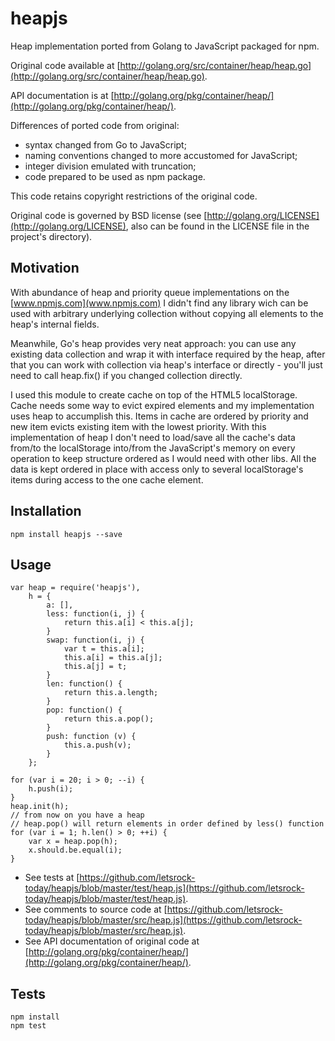 # heapjs

Heap implementation ported from Golang to JavaScript packaged for npm.

Original code available at [http://golang.org/src/container/heap/heap.go](http://golang.org/src/container/heap/heap.go).

API documentation is at [http://golang.org/pkg/container/heap/](http://golang.org/pkg/container/heap/).

Differences of ported code from original:
- syntax changed from Go to JavaScript;
- naming conventions changed to more accustomed for JavaScript;
- integer division emulated with truncation;
- code prepared to be used as npm package.

This code retains copyright restrictions of the original code.

Original code is governed by BSD license (see [http://golang.org/LICENSE](http://golang.org/LICENSE),
also can be found in the LICENSE file in the project's directory).

## Motivation

With abundance of heap and priority queue implementations on the [www.npmjs.com](www.npmjs.com)
I didn't find any library wich can be used with arbitrary underlying collection
without copying all elements to the heap's internal fields.

Meanwhile, Go's heap provides very neat approach: you can use any existing
data collection and wrap it with interface required by the heap, after that
you can work with collection via heap's interface or directly - you'll just
need to call heap.fix() if you changed collection directly.

I used this module to create cache on top of the HTML5 localStorage.
Cache needs some way to evict expired elements and my implementation uses heap
to accumplish this. Items in cache are ordered by priority and new item evicts
existing item with the lowest priority. With this implementation of heap
I don't need to load/save all the cache's data from/to the localStorage into/from
the JavaScript's memory on every operation to keep structure ordered
as I would need with other libs. All the data is kept ordered in place with
access only to several localStorage's items during access to the one cache element.

## Installation

    npm install heapjs --save

## Usage

	var heap = require('heapjs'),
		h = {
			a: [],
			less: function(i, j) {
				return this.a[i] < this.a[j];
			}
			swap: function(i, j) {
				var t = this.a[i];
				this.a[i] = this.a[j];
				this.a[j] = t;
			}
			len: function() {
				return this.a.length;
			}
			pop: function() {
				return this.a.pop();
			}
			push: function (v) {
				this.a.push(v);
			}
		};

	for (var i = 20; i > 0; --i) {
		h.push(i);
	}
	heap.init(h);
	// from now on you have a heap
	// heap.pop() will return elements in order defined by less() function
	for (var i = 1; h.len() > 0; ++i) {
		var x = heap.pop(h);
		x.should.be.equal(i);
	}

- See tests at [https://github.com/letsrock-today/heapjs/blob/master/test/heap.js](https://github.com/letsrock-today/heapjs/blob/master/test/heap.js).
- See comments to source code at [https://github.com/letsrock-today/heapjs/blob/master/src/heap.js](https://github.com/letsrock-today/heapjs/blob/master/src/heap.js).
- See API documentation of original code at [http://golang.org/pkg/container/heap/](http://golang.org/pkg/container/heap/).

## Tests

    npm install
    npm test

